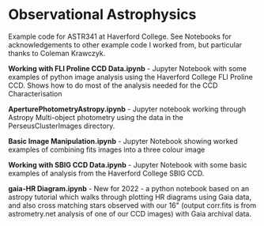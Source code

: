 # Observational Astrophysics

Example code for ASTR341 at Haverford College. See Notebooks for acknowledgements to other example code I worked from, but particular thanks to Coleman Krawczyk. 

<b>Working with FLI Proline CCD Data.ipynb</b> - Jupyter Notebook with some examples of python image analysis using the Haverford College FLI Proline CCD. Shows how to do most of the analysis needed for the CCD Characterisation

<b>AperturePhotometryAstropy.ipynb</b> - Jupyter notebook working through Astropy Multi-object photometry using the data in the PerseusClusterImages directory.


<b>Basic Image Manipulation.ipynb</b> - Jupyter Notebook showing worked examples of combining fits images into a three colour image


<b>Working with SBIG CCD Data.ipynb</b> - Jupyter Notebook with some basic examples of analysis from the Haverford College SBIG CCD. 

<b>gaia-HR Diagram.ipynb</b> - New for 2022 - a python notebook based on an astropy tutorial which walks through plotting HR diagrams using Gaia data, and also cross matching stars observed with our 16" (output corr.fits is from astrometry.net analysis of one of our CCD images) with Gaia archival data. 
